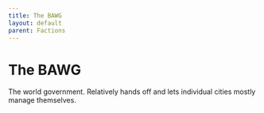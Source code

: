 ```yaml
---
title: The BAWG
layout: default
parent: Factions
---
```


# The BAWG
The world government. Relatively hands off and lets individual cities mostly manage themselves.